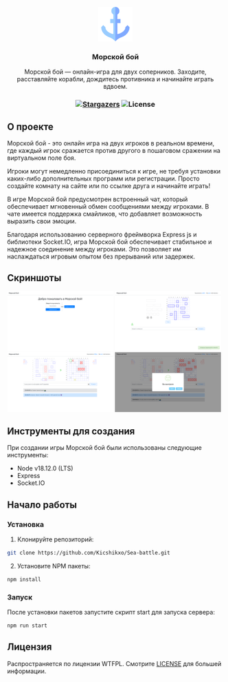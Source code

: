 <p align="center">
  <a href="https://github.com/Kicshikxo/Sea-battle">
    <img src="https://raw.githubusercontent.com/Kicshikxo/Sea-battle/master/static/styles/img/preview.png" alt="Logo" width="80" height="80">
  </a>

  <h3 align="center">Морской бой</h3>

  <p align="center">
    Морской бой — онлайн-игра для двух соперников. Заходите, расставляйте корабли, дождитесь противника и начинайте играть вдвоем.
  </p>
</p>

### <p align="center">[![Stargazers](https://img.shields.io/github/stars/Kicshikxo/Sea-battle?style=social)](https://google.com) ![License](https://img.shields.io/github/license/Kicshikxo/Sea-battle)</p>

## О проекте

<p>Морской бой - это онлайн игра на двух игроков в реальном времени, где каждый игрок сражается против другого в пошаговом сражении на виртуальном поле боя.</p>
<p>Игроки могут немедленно присоединиться к игре, не требуя установки каких-либо дополнительных программ или регистрации. Просто создайте комнату на сайте или по ссылке друга и начинайте играть! </p>
<p>В игре Морской бой предусмотрен встроенный чат, который обеспечивает мгновенный обмен сообщениями между игроками. В чате имеется поддержка смайликов, что добавляет возможность выразить свои эмоции.</p>
<p>Благодаря использованию серверного фреймворка Express js и библиотеки Socket.IO, игра Морской бой обеспечивает стабильное и надежное соединение между игроками. Это позволяет им наслаждаться игровым опытом без прерываний или задержек.</p>

## Скриншоты

<div>
  <img width="49%" src="https://raw.githubusercontent.com/Kicshikxo/Sea-battle/master/static/styles/img/screenshots/menu.png" alt="menu-screenshot"/>
  <img width="49%" src="https://raw.githubusercontent.com/Kicshikxo/Sea-battle/master/static/styles/img/screenshots/preparation.png" alt="preparation-screenshot"/>
  <img width="49%" src="https://raw.githubusercontent.com/Kicshikxo/Sea-battle/master/static/styles/img/screenshots/gameplay.png" alt="gameplay-screenshot"/>
  <img width="49%" src="https://raw.githubusercontent.com/Kicshikxo/Sea-battle/master/static/styles/img/screenshots/gameover.png" alt="gameover-screenshot"/>
</div>

## Инструменты для создания

<p>При создании игры Морской бой были использованы следующие инструменты:</p>

* Node v18.12.0 (LTS)
* Express
* Socket.IO

## Начало работы

### Установка

1. Клонируйте репозиторий:

```sh
git clone https://github.com/Kicshikxo/Sea-battle.git
```

2. Установите NPM пакеты:

```sh
npm install
```

### Запуск

После установки пакетов запустите скрипт start для запуска сервера:

```sh
npm run start
```

## Лицензия

Распространяется по лицензии WTFPL. Смотрите [LICENSE](https://github.com/Kicshikxo/Sea-battle/blob/main/LICENSE.md) для большей информации.

